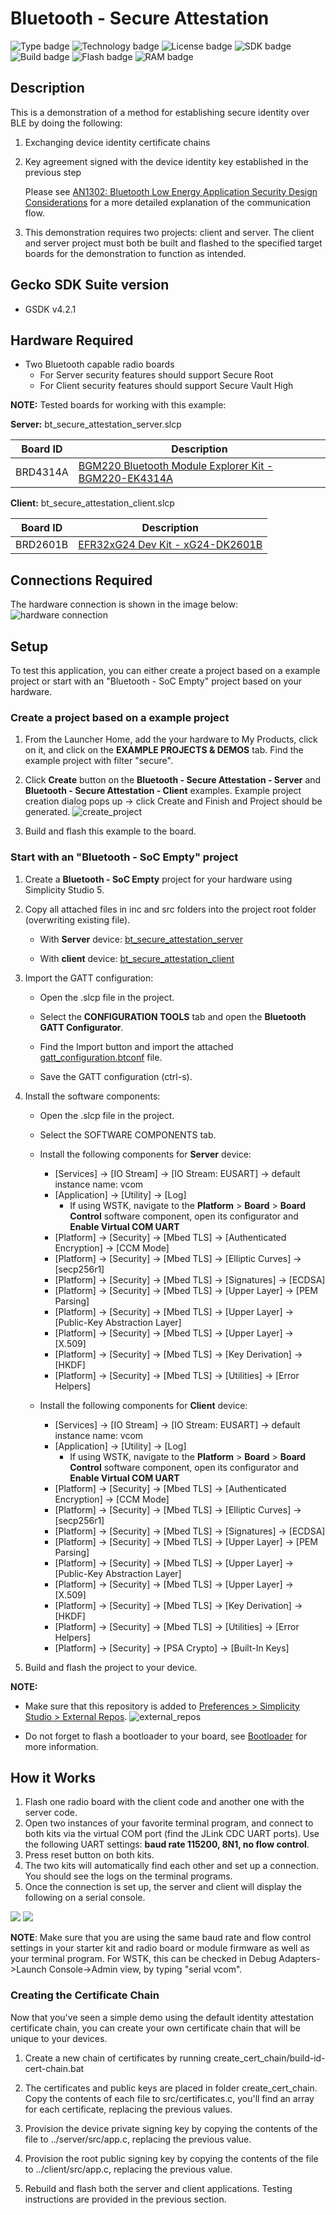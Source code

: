 # Bluetooth - Secure Attestation #

![Type badge](https://img.shields.io/badge/dynamic/json?url=https://raw.githubusercontent.com/SiliconLabs/application_examples_ci/master/bluetooth_applications/bluetooth_secure_attestation_common.json&label=Type&query=type&color=green)
![Technology badge](https://img.shields.io/badge/dynamic/json?url=https://raw.githubusercontent.com/SiliconLabs/application_examples_ci/master/bluetooth_applications/bluetooth_secure_attestation_common.json&label=Technology&query=technology&color=green)
![License badge](https://img.shields.io/badge/dynamic/json?url=https://raw.githubusercontent.com/SiliconLabs/application_examples_ci/master/bluetooth_applications/bluetooth_secure_attestation_common.json&label=License&query=license&color=green)
![SDK badge](https://img.shields.io/badge/dynamic/json?url=https://raw.githubusercontent.com/SiliconLabs/application_examples_ci/master/bluetooth_applications/bluetooth_secure_attestation_common.json&label=SDK&query=sdk&color=green)
![Build badge](https://img.shields.io/endpoint?url=https://raw.githubusercontent.com/SiliconLabs/application_examples_ci/master/bluetooth_applications/bluetooth_secure_attestation_build_status.json)
![Flash badge](https://img.shields.io/badge/dynamic/json?url=https://raw.githubusercontent.com/SiliconLabs/application_examples_ci/master/bluetooth_applications/bluetooth_secure_attestation_common.json&label=Flash&query=flash&color=blue)
![RAM badge](https://img.shields.io/badge/dynamic/json?url=https://raw.githubusercontent.com/SiliconLabs/application_examples_ci/master/bluetooth_applications/bluetooth_secure_attestation_common.json&label=RAM&query=ram&color=blue)
## Description ##

This is a demonstration of a method for establishing secure identity over BLE by doing the following:

1. Exchanging device identity certificate chains

2. Key agreement signed with the device identity key established in the previous step

   Please see [AN1302: Bluetooth Low Energy Application Security Design Considerations](https://www.silabs.com/documents/public/application-notes/an1302-bluetooth-application-security-design-considerations.pdf) for a more detailed explanation of the communication flow.
3. This demonstration requires two projects: client and server. The client and server project must both be built and flashed to the specified target boards for the demonstration to function as intended.

## Gecko SDK Suite version ##

- GSDK v4.2.1

## Hardware Required ##

- Two Bluetooth capable radio boards
  - For Server security features should support Secure Root 
  - For Client security features should support Secure Vault High

**NOTE:**
Tested boards for working with this example:

**Server:** bt_secure_attestation_server.slcp

| Board ID | Description  |
| ---------------------- | ------ |
| BRD4314A | [BGM220 Bluetooth Module Explorer Kit - BGM220-EK4314A](https://www.silabs.com/development-tools/wireless/bluetooth/bgm220-explorer-kit?tab=overview)  |

**Client:** bt_secure_attestation_client.slcp

| Board ID | Description  |
| ---------------------- | ------ |
| BRD2601B | [EFR32xG24 Dev Kit - xG24-DK2601B](https://www.silabs.com/development-tools/wireless/efr32xg24-dev-kit?tab=overview)     |

## Connections Required ##

The hardware connection is shown in the image below:
![hardware connection](images/system_overview.png)

## Setup ##

To test this application, you can either create a project based on a example project or start with an "Bluetooth - SoC Empty" project based on your hardware. 

### Create a project based on a example project ###

1. From the Launcher Home, add the your hardware to My Products, click on it, and click on the **EXAMPLE PROJECTS & DEMOS** tab. Find the example project with filter "secure".

2. Click **Create** button on the **Bluetooth - Secure Attestation - Server** and **Bluetooth - Secure Attestation - Client** examples. Example project creation dialog pops up -> click Create and Finish and Project should be generated.
![create_project](images/create_project.png)

3. Build and flash this example to the board.

### Start with an "Bluetooth - SoC Empty" project ###

1. Create a **Bluetooth - SoC Empty** project for your hardware using Simplicity Studio 5.

2. Copy all attached files in inc and src folders into the project root folder (overwriting existing file).
    - With **Server** device: [bt_secure_attestation_server](bt_secure_attestation_server)

    - With **client** device: [bt_secure_attestation_client](bt_secure_attestation_client)
3. Import the GATT configuration:

    - Open the .slcp file in the project.

    - Select the **CONFIGURATION TOOLS** tab and open the **Bluetooth GATT Configurator**.

    - Find the Import button and import the attached [gatt_configuration.btconf](config/btconf/gatt_configuration.btconf) file.

    - Save the GATT configuration (ctrl-s).
4. Install the software components:
   - Open the .slcp file in the project.

   - Select the SOFTWARE COMPONENTS tab.

   - Install the following components for **Server** device:
      - [Services] → [IO Stream] → [IO Stream: EUSART] → default instance name: vcom
      - [Application] → [Utility] → [Log]
         - If using WSTK, navigate to the  **Platform** > **Board** > **Board Control**  software component, open its configurator and **Enable Virtual COM UART**
      - [Platform] → [Security] → [Mbed TLS] → [Authenticated Encryption] → [CCM Mode]
      - [Platform] → [Security] → [Mbed TLS] → [Elliptic Curves] → [secp256r1]
      - [Platform] → [Security] → [Mbed TLS] → [Signatures] → [ECDSA]
      - [Platform] → [Security] → [Mbed TLS] → [Upper Layer] → [PEM Parsing]
      - [Platform] → [Security] → [Mbed TLS] → [Upper Layer] → [Public-Key Abstraction Layer]
      - [Platform] → [Security] → [Mbed TLS] → [Upper Layer] → [X.509]
      - [Platform] → [Security] → [Mbed TLS] → [Key Derivation] → [HKDF]
      - [Platform] → [Security] → [Mbed TLS] → [Utilities] → [Error Helpers]


   - Install the following components for **Client** device:
      - [Services] → [IO Stream] → [IO Stream: EUSART] → default instance name: vcom
      - [Application] → [Utility] → [Log]
         - If using WSTK, navigate to the  **Platform** > **Board** > **Board Control**  software component, open its configurator and **Enable Virtual COM UART**
      - [Platform] → [Security] → [Mbed TLS] → [Authenticated Encryption] → [CCM Mode]
      - [Platform] → [Security] → [Mbed TLS] → [Elliptic Curves] → [secp256r1]
      - [Platform] → [Security] → [Mbed TLS] → [Signatures] → [ECDSA]
      - [Platform] → [Security] → [Mbed TLS] → [Upper Layer] → [PEM Parsing]
      - [Platform] → [Security] → [Mbed TLS] → [Upper Layer] → [Public-Key Abstraction Layer]
      - [Platform] → [Security] → [Mbed TLS] → [Upper Layer] → [X.509]
      - [Platform] → [Security] → [Mbed TLS] → [Key Derivation] → [HKDF]
      - [Platform] → [Security] → [Mbed TLS] → [Utilities] → [Error Helpers]
      - [Platform] → [Security] → [PSA Crypto] → [Built-In Keys] 

5. Build and flash the project to your device.

**NOTE:**
- Make sure that this repository is added to [Preferences > Simplicity Studio > External Repos](https://docs.silabs.com/simplicity-studio-5-users-guide/latest/ss-5-users-guide-about-the-launcher/welcome-and-device-tabs).
![external_repos](images/external_repos.png)

- Do not forget to flash a bootloader to your board, see [Bootloader](https://github.com/SiliconLabs/bluetooth_applications/blob/master/README.md#bootloader) for more information.

## How it Works ##

1. Flash one radio board with the client code and another one with the server code. 
2. Open two instances of your favorite terminal program, and connect to both kits via the virtual COM port (find the JLink CDC UART ports). Use the following UART settings: **baud rate 115200, 8N1, no flow control**.
3. Press reset button on both kits.
4. The two kits will automatically find each other and set up a connection. You should see the logs on the terminal programs.
5. Once the connection is set up, the server and client will display the following on a serial console.

![](images/server_console.png)
![](images/client_console.png)

**NOTE**: Make sure that you are using the same baud rate and flow control settings in your starter kit and radio board or module firmware as well as your terminal program. For WSTK, this can be checked in Debug Adapters->Launch Console->Admin view, by typing "serial vcom".

### Creating the Certificate Chain ###

Now that you've seen a simple demo using the default identity attestation certificate chain, you can create your own certificate chain that will be unique to your devices.

1.  Create a new chain of certificates by running create_cert_chain/build-id-cert-chain.bat

2. The certificates and public keys are placed in folder create_cert_chain. Copy the contents of each file to src/certificates.c, you'll find an array for each certificate, replacing the previous values. 

3. Provision the device private signing key by copying the contents of the file to ../server/src/app.c, replacing the previous value.
 
4. Provision the root public signing key by copying the contents of the file to ../client/src/app.c, replacing the previous value.

5. Rebuild and flash both the server and client applications. Testing instructions are provided in the previous section.




